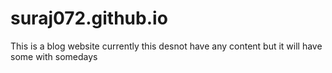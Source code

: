 # suraj072.github.io
This is a blog website currently this desnot have any content but it will have some with somedays

